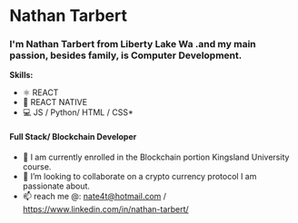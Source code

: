 
# Nathan Tarbert

### I'm Nathan Tarbert from Liberty Lake Wa .and my main passion, besides family, is Computer Development.

**Skills:**
* ⚛ REACT
* 📱 REACT NATIVE
* 💻 JS / Python/ HTML / CSS*

#### Full Stack/ Blockchain Developer

- 🔭 I am currently enrolled in the Blockchain portion Kingsland University course. 
- 👯 I’m looking to collaborate on a crypto currency protocol I am passionate about. 
- 📫 reach me @: nate4t@hotmail.com / https://www.linkedin.com/in/nathan-tarbert/






